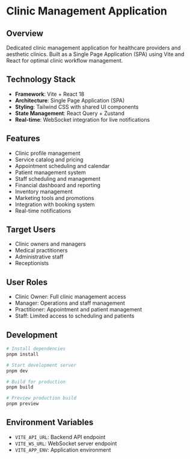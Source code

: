 # Clinic Management Application

## Overview

Dedicated clinic management application for healthcare providers and aesthetic clinics. Built as a Single Page Application (SPA) using Vite and React for optimal clinic workflow management.

## Technology Stack

- **Framework**: Vite + React 18
- **Architecture**: Single Page Application (SPA)
- **Styling**: Tailwind CSS with shared UI components
- **State Management**: React Query + Zustand
- **Real-time**: WebSocket integration for live notifications

## Features

- Clinic profile management
- Service catalog and pricing
- Appointment scheduling and calendar
- Patient management system
- Staff scheduling and management
- Financial dashboard and reporting
- Inventory management
- Marketing tools and promotions
- Integration with booking system
- Real-time notifications

## Target Users

- Clinic owners and managers
- Medical practitioners
- Administrative staff
- Receptionists

## User Roles

- Clinic Owner: Full clinic management access
- Manager: Operations and staff management
- Practitioner: Appointment and patient management
- Staff: Limited access to scheduling and patients

## Development

```bash
# Install dependencies
pnpm install

# Start development server
pnpm dev

# Build for production
pnpm build

# Preview production build
pnpm preview
```

## Environment Variables

- `VITE_API_URL`: Backend API endpoint
- `VITE_WS_URL`: WebSocket server endpoint
- `VITE_APP_ENV`: Application environment
